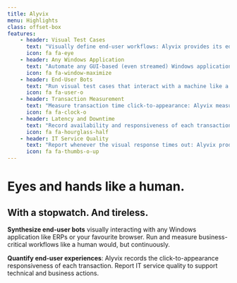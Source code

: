 ```yaml
---
title: Alyvix 
menu: Highlights
class: offset-box
features:
	- header: Visual Test Cases
	  text: "Visually define end-user workflows: Alyvix provides its editor to build test cases in a visual way, interaction after interaction"
	  icon: fa fa-eye
    - header: Any Windows Application
      text: "Automate any GUI-based (even streamed) Windows application: Alyvix works with graphics passing on screen frames"
      icon: fa fa-window-maximize
	- header: End-User Bots
	  text: "Run visual test cases that interact with a machine like a real user would: Alyvix operates with mouse and keyboard as usual"
	  icon: fa fa-user-o
    - header: Transaction Measurement
      text: "Measure transaction time click-to-appearance: Alyvix measures how long each transaction takes to show after the previous interaction"
      icon: fa fa-clock-o
    - header: Latency and Downtime
      text: "Record availability and responsiveness of each transaction: Alyvix allows to monitor the goodness of end-user experiences"
      icon: fa fa-hourglass-half
    - header: IT Service Quality
      text: "Report whenever the visual response times out: Alyvix produces annotated screenshots providing demonstrable and indisputable proofs"
      icon: fa fa-thumbs-o-up
---
```


# Eyes and hands like a human.
## **With a stopwatch. And tireless.**
<!--
Relentless
-->

**Synthesize end-user bots** visually interacting with any Windows application like ERPs or your favourite browser. Run and measure business-critical workflows like a human would, but continuously.

**Quantify end-user experiences**: Alyvix records the click-to-appearance responsiveness of each transaction. Report IT service quality to support technical and business actions.
